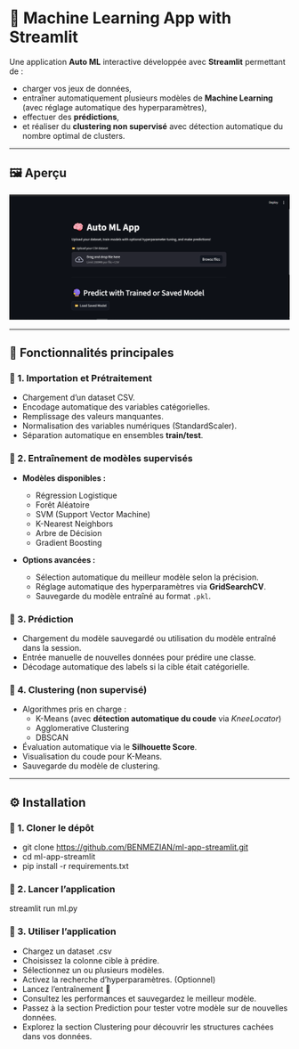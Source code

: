 # 🧠 Machine Learning App with Streamlit

Une application **Auto ML** interactive développée avec **Streamlit** permettant de :
- charger vos jeux de données,  
- entraîner automatiquement plusieurs modèles de **Machine Learning** (avec réglage automatique des hyperparamètres),  
- effectuer des **prédictions**,  
- et réaliser du **clustering non supervisé** avec détection automatique du nombre optimal de clusters.

---

## 🖼️ Aperçu

![Streamlit App Screenshot](MLapp.PNG)

---

## 🚀 Fonctionnalités principales

### 🔹 1. Importation et Prétraitement
- Chargement d’un dataset CSV.
- Encodage automatique des variables catégorielles.
- Remplissage des valeurs manquantes.
- Normalisation des variables numériques (StandardScaler).
- Séparation automatique en ensembles **train/test**.

### 🔹 2. Entraînement de modèles supervisés
- **Modèles disponibles :**
  - Régression Logistique  
  - Forêt Aléatoire  
  - SVM (Support Vector Machine)  
  - K-Nearest Neighbors  
  - Arbre de Décision  
  - Gradient Boosting

- **Options avancées :**
  - Sélection automatique du meilleur modèle selon la précision.  
  - Réglage automatique des hyperparamètres via **GridSearchCV**.  
  - Sauvegarde du modèle entraîné au format `.pkl`.

### 🔹 3. Prédiction
- Chargement du modèle sauvegardé ou utilisation du modèle entraîné dans la session.  
- Entrée manuelle de nouvelles données pour prédire une classe.  
- Décodage automatique des labels si la cible était catégorielle.

### 🔹 4. Clustering (non supervisé)
- Algorithmes pris en charge :
  - K-Means (avec **détection automatique du coude** via *KneeLocator*)  
  - Agglomerative Clustering  
  - DBSCAN
- Évaluation automatique via le **Silhouette Score**.  
- Visualisation du coude pour K-Means.  
- Sauvegarde du modèle de clustering.

---

## ⚙️ Installation

### 🔹 1. Cloner le dépôt

- git clone https://github.com/BENMEZIAN/ml-app-streamlit.git
- cd ml-app-streamlit
- pip install -r requirements.txt

### 🔹 2. Lancer l’application
streamlit run ml.py

### 🔹 3. Utiliser l’application

- Chargez un dataset .csv
- Choisissez la colonne cible à prédire.
- Sélectionnez un ou plusieurs modèles.
- Activez la recherche d’hyperparamètres. (Optionnel) 
- Lancez l’entraînement 🚀
- Consultez les performances et sauvegardez le meilleur modèle.
- Passez à la section Prediction pour tester votre modèle sur de nouvelles données.
- Explorez la section Clustering pour découvrir les structures cachées dans vos données.
